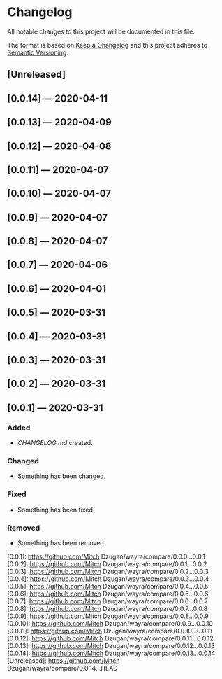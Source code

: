 # Changelog

All notable changes to this project will be documented in this file.

The format is based on [Keep a Changelog](http://keepachangelog.com)
and this project adheres to [Semantic Versioning](http://semver.org/spec/v2.0.0.html).


## [Unreleased]

## [0.0.14] — 2020-04-11

## [0.0.13] — 2020-04-09

## [0.0.12] — 2020-04-08

## [0.0.11] — 2020-04-07

## [0.0.10] — 2020-04-07

## [0.0.9] — 2020-04-07

## [0.0.8] — 2020-04-07

## [0.0.7] — 2020-04-06

## [0.0.6] — 2020-04-01

## [0.0.5] — 2020-03-31

## [0.0.4] — 2020-03-31

## [0.0.3] — 2020-03-31

## [0.0.2] — 2020-03-31

## [0.0.1] — 2020-03-31
### Added
- _CHANGELOG.md_ created.
### Changed
- Something has been changed.
### Fixed
- Something has been fixed.
### Removed
- Something has been removed.


[0.0.1]: https://github.com/Mitch Dzugan/wayra/compare/0.0.0...0.0.1
[0.0.2]: https://github.com/Mitch Dzugan/wayra/compare/0.0.1...0.0.2
[0.0.3]: https://github.com/Mitch Dzugan/wayra/compare/0.0.2...0.0.3
[0.0.4]: https://github.com/Mitch Dzugan/wayra/compare/0.0.3...0.0.4
[0.0.5]: https://github.com/Mitch Dzugan/wayra/compare/0.0.4...0.0.5
[0.0.6]: https://github.com/Mitch Dzugan/wayra/compare/0.0.5...0.0.6
[0.0.7]: https://github.com/Mitch Dzugan/wayra/compare/0.0.6...0.0.7
[0.0.8]: https://github.com/Mitch Dzugan/wayra/compare/0.0.7...0.0.8
[0.0.9]: https://github.com/Mitch Dzugan/wayra/compare/0.0.8...0.0.9
[0.0.10]: https://github.com/Mitch Dzugan/wayra/compare/0.0.9...0.0.10
[0.0.11]: https://github.com/Mitch Dzugan/wayra/compare/0.0.10...0.0.11
[0.0.12]: https://github.com/Mitch Dzugan/wayra/compare/0.0.11...0.0.12
[0.0.13]: https://github.com/Mitch Dzugan/wayra/compare/0.0.12...0.0.13
[0.0.14]: https://github.com/Mitch Dzugan/wayra/compare/0.0.13...0.0.14
[Unreleased]: https://github.com/Mitch Dzugan/wayra/compare/0.0.14...HEAD
